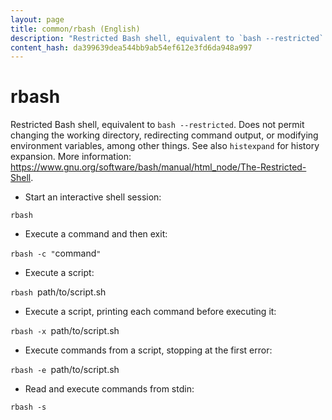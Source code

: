 ```yaml
---
layout: page
title: common/rbash (English)
description: "Restricted Bash shell, equivalent to `bash --restricted`."
content_hash: da399639dea544bb9ab54ef612e3fd6da948a997
---
```

# rbash

Restricted Bash shell, equivalent to `bash --restricted`.
Does not permit changing the working directory, redirecting command output, or modifying environment variables, among other things.
See also `histexpand` for history expansion.
More information: <https://www.gnu.org/software/bash/manual/html_node/The-Restricted-Shell>.

- Start an interactive shell session:

`rbash`

- Execute a command and then exit:

`rbash -c "`<span class="tldr-var badge badge-pill bg-dark-lm bg-white-dm text-white-lm text-dark-dm font-weight-bold">command</span>`"`

- Execute a script:

`rbash `<span class="tldr-var badge badge-pill bg-dark-lm bg-white-dm text-white-lm text-dark-dm font-weight-bold">path/to/script.sh</span>

- Execute a script, printing each command before executing it:

`rbash -x `<span class="tldr-var badge badge-pill bg-dark-lm bg-white-dm text-white-lm text-dark-dm font-weight-bold">path/to/script.sh</span>

- Execute commands from a script, stopping at the first error:

`rbash -e `<span class="tldr-var badge badge-pill bg-dark-lm bg-white-dm text-white-lm text-dark-dm font-weight-bold">path/to/script.sh</span>

- Read and execute commands from stdin:

`rbash -s`
